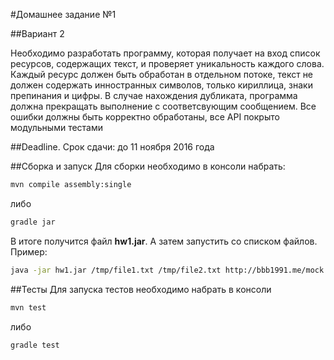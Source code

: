 #Домашнее задание №1

##Вариант 2
  
Необходимо разработать программу, которая получает на вход список 
ресурсов, содержащих текст, и проверяет уникальность каждого слова. 
Каждый ресурс должен быть обработан в отдельном потоке, текст не 
должен содержать инностранных символов, только кириллица, знаки 
препинания и цифры. В случае нахождения дубликата, программа 
должна прекращать выполнение с соответсвующим сообщением. 
Все ошибки должны быть корректно обработаны, 
все API покрыто модульными тестами

##Deadline.
Срок сдачи: до 11 ноября 2016 года

##Сборка и запуск
Для сборки необходимо в консоли набрать:
```bash
mvn compile assembly:single
```
либо
```bash
gradle jar
```

В итоге получится файл **hw1.jar**. А затем запустить со списком файлов. 
Пример:
```bash
java -jar hw1.jar /tmp/file1.txt /tmp/file2.txt http://bbb1991.me/mock.txt file://test.txt
```


##Тесты
Для запуска тестов необходимо набрать в консоли
```bash
mvn test
```
либо
```bash
gradle test
```
